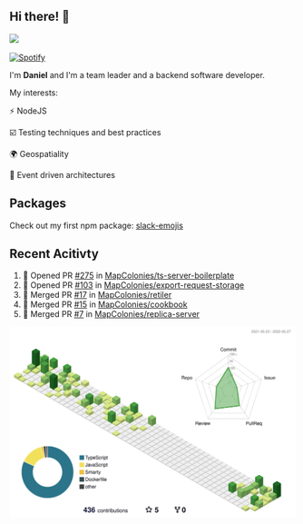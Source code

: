 ## Hi there! 👋

<p>
  <img src="https://github-readme-stats.vercel.app/api?username=syncush&theme=tokyonight">
</p>

[![Spotify](https://novatorem-rust.vercel.app/api/spotify)](https://open.spotify.com/user/syncush)

I'm **Daniel** and I'm a team leader and a backend software developer.

My interests:

⚡ NodeJS

☑️ Testing techniques and best practices

🌍 Geospatiality

🧠 Event driven architectures

## Packages
Check out my first npm package: [slack-emojis](https://www.npmjs.com/package/slack-emojis)

## Recent Acitivty
<!--START_SECTION:activity-->
1. 💪 Opened PR [#275](https://github.com/MapColonies/ts-server-boilerplate/pull/275) in [MapColonies/ts-server-boilerplate](https://github.com/MapColonies/ts-server-boilerplate)
2. 💪 Opened PR [#103](https://github.com/MapColonies/export-request-storage/pull/103) in [MapColonies/export-request-storage](https://github.com/MapColonies/export-request-storage)
3. 🎉 Merged PR [#17](https://github.com/MapColonies/retiler/pull/17) in [MapColonies/retiler](https://github.com/MapColonies/retiler)
4. 🎉 Merged PR [#15](https://github.com/MapColonies/cookbook/pull/15) in [MapColonies/cookbook](https://github.com/MapColonies/cookbook)
5. 🎉 Merged PR [#7](https://github.com/MapColonies/replica-server/pull/7) in [MapColonies/replica-server](https://github.com/MapColonies/replica-server)
<!--END_SECTION:activity-->

![contrib](./profile-3d-contrib/profile-green-animate.svg)
